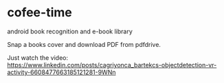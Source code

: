 # cofee-time
android book recognition and e-book library

Snap a books cover and download PDF from pdfdrive.

Just watch the video:
https://www.linkedin.com/posts/cagriyonca_bartekcs-objectdetection-vr-activity-6608477663185121281-9WNn
